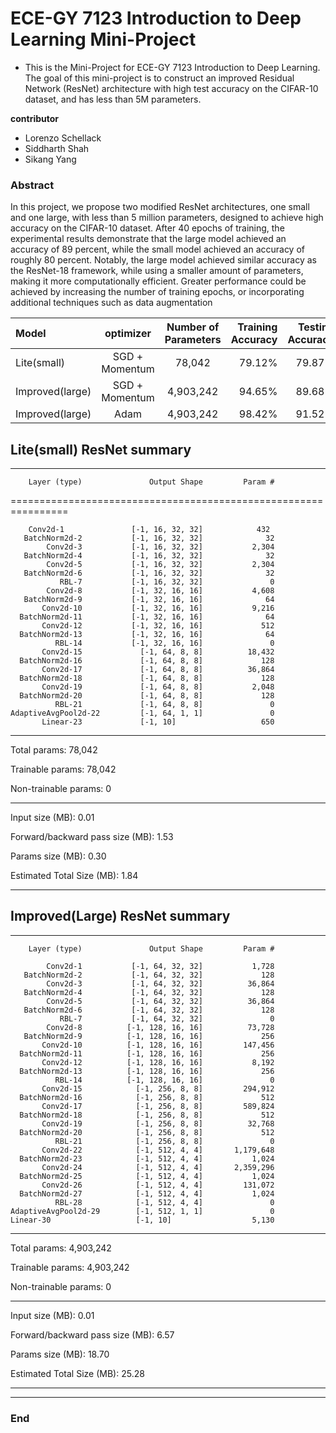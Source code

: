 # ECE-GY 7123 Introduction to Deep Learning Mini-Project

- This is the Mini-Project for ECE-GY 7123 Introduction to Deep Learning. The goal of this mini-project is to construct an improved Residual Network (ResNet) architecture with high test accuracy on the CIFAR-10 dataset, and has less than 5M parameters.

**contributor**
- Lorenzo Schellack
- Siddharth Shah
- Sikang Yang

### Abstract

In this project, we propose two modified ResNet architectures, one small
and one large, with less than 5 million parameters, designed
to achieve high accuracy on the CIFAR-10 dataset. After 40
epochs of training, the experimental results demonstrate that
the large model achieved an accuracy of 89 percent, while
the small model achieved an accuracy of roughly 80 percent.
Notably, the large model achieved similar accuracy as the
ResNet-18 framework, while using a smaller amount of parameters, making it more computationally efficient. Greater
performance could be achieved by increasing the number of
training epochs, or incorporating additional techniques such
as data augmentation
                    
| Model  |  optimizer  | Number of Parameters  | Training Accuracy | Testing Accuracy |
| :------------ |:---------------:|:---------------:| -----:|-----:|
| Lite(small)      | SGD + Momentum |78,042 | 79.12% | 79.87%|
| Improved(large) | SGD  + Momentum | 4,903,242 | 94.65%   | 89.68% |
| Improved(large) | Adam | 4,903,242 | 98.42%   | 91.52% |

## Lite(small) ResNet summary
----------------------------------------------------------------
        Layer (type)               Output Shape         Param #
================================================================

        Conv2d-1               [-1, 16, 32, 32]            432
       BatchNorm2d-2           [-1, 16, 32, 32]              32
            Conv2d-3           [-1, 16, 32, 32]           2,304
       BatchNorm2d-4           [-1, 16, 32, 32]              32
            Conv2d-5           [-1, 16, 32, 32]           2,304
       BatchNorm2d-6           [-1, 16, 32, 32]              32
               RBL-7           [-1, 16, 32, 32]               0
            Conv2d-8           [-1, 32, 16, 16]           4,608
       BatchNorm2d-9           [-1, 32, 16, 16]              64
           Conv2d-10           [-1, 32, 16, 16]           9,216
      BatchNorm2d-11           [-1, 32, 16, 16]              64
           Conv2d-12           [-1, 32, 16, 16]             512
      BatchNorm2d-13           [-1, 32, 16, 16]              64
              RBL-14           [-1, 32, 16, 16]               0
           Conv2d-15             [-1, 64, 8, 8]          18,432
      BatchNorm2d-16             [-1, 64, 8, 8]             128
           Conv2d-17             [-1, 64, 8, 8]          36,864
      BatchNorm2d-18             [-1, 64, 8, 8]             128
           Conv2d-19             [-1, 64, 8, 8]           2,048
      BatchNorm2d-20             [-1, 64, 8, 8]             128
              RBL-21             [-1, 64, 8, 8]               0
    AdaptiveAvgPool2d-22         [-1, 64, 1, 1]               0
           Linear-23             [-1, 10]                   650

----------------------------------------------------------------

Total params: 78,042

Trainable params: 78,042

Non-trainable params: 0

----------------------------------------------------------------

Input size (MB): 0.01

Forward/backward pass size (MB): 1.53

Params size (MB): 0.30

Estimated Total Size (MB): 1.84

----------------------------------------------------------------

## Improved(Large) ResNet summary

----------------------------------------------------------------
        Layer (type)               Output Shape         Param #

            Conv2d-1           [-1, 64, 32, 32]           1,728
       BatchNorm2d-2           [-1, 64, 32, 32]             128
            Conv2d-3           [-1, 64, 32, 32]          36,864
       BatchNorm2d-4           [-1, 64, 32, 32]             128
            Conv2d-5           [-1, 64, 32, 32]          36,864
       BatchNorm2d-6           [-1, 64, 32, 32]             128
               RBL-7           [-1, 64, 32, 32]               0
            Conv2d-8          [-1, 128, 16, 16]          73,728
       BatchNorm2d-9          [-1, 128, 16, 16]             256
           Conv2d-10          [-1, 128, 16, 16]         147,456
      BatchNorm2d-11          [-1, 128, 16, 16]             256
           Conv2d-12          [-1, 128, 16, 16]           8,192
      BatchNorm2d-13          [-1, 128, 16, 16]             256
              RBL-14          [-1, 128, 16, 16]               0
           Conv2d-15            [-1, 256, 8, 8]         294,912
      BatchNorm2d-16            [-1, 256, 8, 8]             512
           Conv2d-17            [-1, 256, 8, 8]         589,824
      BatchNorm2d-18            [-1, 256, 8, 8]             512
           Conv2d-19            [-1, 256, 8, 8]          32,768
      BatchNorm2d-20            [-1, 256, 8, 8]             512
              RBL-21            [-1, 256, 8, 8]               0
           Conv2d-22            [-1, 512, 4, 4]       1,179,648
      BatchNorm2d-23            [-1, 512, 4, 4]           1,024
           Conv2d-24            [-1, 512, 4, 4]       2,359,296
      BatchNorm2d-25            [-1, 512, 4, 4]           1,024
           Conv2d-26            [-1, 512, 4, 4]         131,072
      BatchNorm2d-27            [-1, 512, 4, 4]           1,024
              RBL-28            [-1, 512, 4, 4]               0
    AdaptiveAvgPool2d-29        [-1, 512, 1, 1]               0
    Linear-30                   [-1, 10]                  5,130

----------------------------------------------------------------

Total params: 4,903,242

Trainable params: 4,903,242

Non-trainable params: 0

----------------------------------------------------------------

Input size (MB): 0.01

Forward/backward pass size (MB): 6.57

Params size (MB): 18.70

Estimated Total Size (MB): 25.28

----------------------------------------------------------------
----
### End




